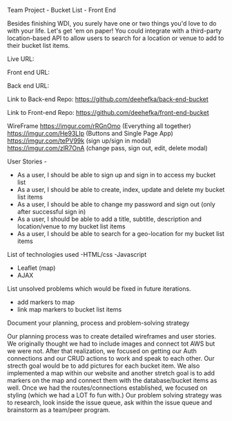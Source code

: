 Team Project - Bucket List - Front End

Besides finishing WDI, you surely have one or two things you'd love to do with your life. Let's get 'em on paper! You could integrate with a third-party location-based API to allow users to search for a location or venue to add to their bucket list items.

Live URL:

Front end URL:

Back end URL: 

Link to Back-end Repo: https://github.com/deehefka/back-end-bucket

Link to Front-end Repo: https://github.com/deehefka/front-end-bucket

WireFrame
https://imgur.com/rRGnOmo (Everything all together)
https://imgur.com/He93LIp (Buttons and Single Page App)
https://imgur.com/tePV99k (sign up/sign in modal)
https://imgur.com/zlR7OnA (change pass, sign out, edit, delete modal)

User Stories -
- As a user, I should be able to sign up and sign in to access my bucket list
- As a user, I should be able to create, index, update and delete my bucket list items
- As a user, I should be able to change my password and sign out (only after successful sign in)
- As a user, I should be able to add a title, subtitle, description and location/venue to my bucket list items
- As a user, I should be able to search for a geo-location for my bucket list items

List of technologies used
-HTML/css
-Javascript
- Leaflet (map)
- AJAX

List unsolved problems which would be fixed in future iterations.
- add markers to map
- link map markers to bucket list items

Document your planning, process and problem-solving strategy

Our planning process was to create detailed wireframes and user stories. We originally thought we had to include images and connect tot AWS but we were not. After that realization, we focused on getting our Auth connections and our CRUD actions to work and speak to each other. Our strecth goal would be to add pictures for each bucket item. We also implemented a map within our website and another stretch goal is to add markers on the map and connect them with the database/bucket items as well. Once we had the routes/connections established, we focused on styling (which we had a LOT fo fun with.) Our problem solving strategy was to research, look inside the issue queue, ask within the issue queue and brainstorm as a team/peer program.
